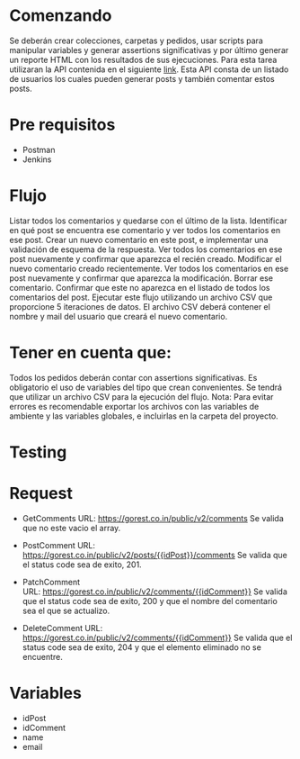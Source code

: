 # Comenzando

Se deberán crear colecciones, carpetas y pedidos, usar scripts para manipular variables y 
generar assertions significativas y por último generar un reporte HTML con los resultados de sus ejecuciones. Para esta tarea utilizaran la API contenida en el siguiente [link](https://gorest.co.in/). Esta API consta de un listado de usuarios los cuales pueden generar posts y también comentar estos posts.


# Pre requisitos
- Postman
- Jenkins

# Flujo
Listar todos los comentarios y quedarse con el último de la lista.
Identificar en qué post se encuentra ese comentario y ver todos los comentarios en ese post.
Crear un nuevo comentario en este post, e implementar una validación de esquema de la respuesta.
Ver todos los comentarios en ese post nuevamente y confirmar que aparezca el recién creado.
Modificar el nuevo comentario creado recientemente.
Ver todos los comentarios en ese post nuevamente y confirmar que aparezca la modificación.
Borrar ese comentario.
Confirmar que este no aparezca en el listado de todos los comentarios del post.
Ejecutar este flujo utilizando un archivo CSV que proporcione 5 iteraciones de datos. El archivo CSV deberá contener el nombre y mail del usuario que creará el nuevo comentario.

# Tener en cuenta que:
Todos los pedidos deberán contar con assertions significativas.
Es obligatorio el uso de variables del tipo que crean convenientes.
Se tendrá que utilizar un archivo CSV para la ejecución del flujo.
Nota: Para evitar errores es recomendable exportar los archivos con las variables de ambiente y las variables globales, e incluirlas en la carpeta del proyecto.


# Testing
   # Request
   - GetComments
        URL: https://gorest.co.in/public/v2/comments
        Se valida que no este vacio el array. 

   - PostComment
        URL: https://gorest.co.in/public/v2/posts/{{idPost}}/comments
        Se valida que el status code sea de exito, 201.

   - PatchComment      
        URL: https://gorest.co.in/public/v2/comments/{{idComment}}
        Se valida que el status code sea de exito, 200 y que el nombre
        del comentario sea el que se actualizo.       

   - DeleteComment
        URL: https://gorest.co.in/public/v2/comments/{{idComment}}
        Se valida que el status code sea de exito, 204 y que el elemento
        eliminado no se encuentre.

# Variables
   - idPost
   - idComment
   - name
   - email   

